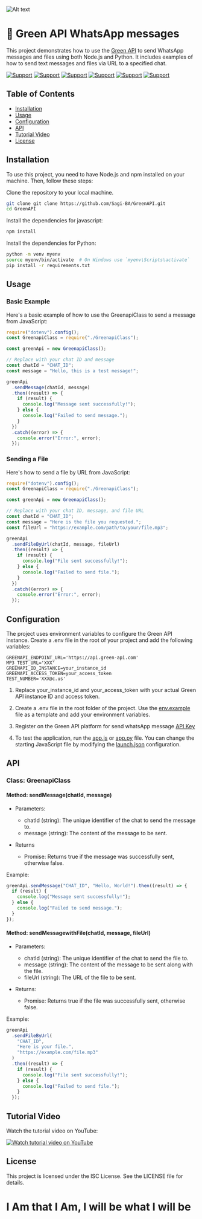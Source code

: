 ![Alt text](https://media.licdn.com/dms/image/D4D16AQEbR646hmY3bg/profile-displaybackgroundimage-shrink_350_1400/0/1713437135249?e=1721260800&v=beta&t=OQyEZRB5hLvjqYXpHNpFol8GptSa3h0WArFmYQPHEUc)

# 👀 Green API WhatsApp messages

This project demonstrates how to use the [Green API](https://api.green-api.com) to send WhatsApp messages and files using both Node.js and Python. It includes examples of how to send text messages and files via URL to a specified chat.

[![Support](https://img.shields.io/badge/linktree-white?style=for-the-badge&logo=linktree&logoColor=43E55E)](https://linktr.ee/sagib?lt_utm_source=lt_share_link#373198503)
[![Support](https://img.shields.io/badge/Buy_Me_A_Coffee-white?style=for-the-badge&logo=buymeacoffee&logoColor=FFDD00)](https://buymeacoffee.com/sagibar)
[![Support](https://img.shields.io/badge/linkedin-white?style=for-the-badge&logo=linkedin&logoColor=0A66C2)](https://www.linkedin.com/in/sagi-bar-on)
[![Support](https://img.shields.io/badge/whatsapp-white?style=for-the-badge&logo=whatsapp&logoColor=25D366)](https://api.whatsapp.com/send?phone=972549995050)
[![Support](https://img.shields.io/badge/facebook-white?style=for-the-badge&logo=facebook&logoColor=0866FF)](https://www.facebook.com/sagi.baron)
[![Support](https://img.shields.io/badge/email_me-white?style=for-the-badge&logo=gmail&logoColor=EA4335)](mailto:sagi.baron76@gmail.com)

## Table of Contents

- [Installation](#installation)
- [Usage](#usage)
- [Configuration](#configuration)
- [API](#api)
- [Tutorial Video](#api)
- [License](#license)

## Installation

To use this project, you need to have Node.js and npm installed on your machine. Then, follow these steps:

Clone the repository to your local machine.

```bash
git clone git clone https://github.com/Sagi-BA/GreenAPI.git
cd GreenAPI
```

Install the dependencies for javascript:

```bash
npm install
```

Install the dependencies for Python:

```bash
python -m venv myenv
source myenv/bin/activate  # On Windows use `myenv\Scripts\activate`
pip install -r requirements.txt
```

## Usage

### Basic Example

Here's a basic example of how to use the GreenapiClass to send a message from JavaScript:

```javascript
require("dotenv").config();
const GreenapiClass = require("./GreenapiClass");

const greenApi = new GreenapiClass();

// Replace with your chat ID and message
const chatId = "CHAT_ID";
const message = "Hello, this is a test message!";

greenApi
  .sendMessage(chatId, message)
  .then((result) => {
    if (result) {
      console.log("Message sent successfully!");
    } else {
      console.log("Failed to send message.");
    }
  })
  .catch((error) => {
    console.error("Error:", error);
  });
```

### Sending a File

Here's how to send a file by URL from JavaScript:

```javascript
require("dotenv").config();
const GreenapiClass = require("./GreenapiClass");

const greenApi = new GreenapiClass();

// Replace with your chat ID, message, and file URL
const chatId = "CHAT_ID";
const message = "Here is the file you requested.";
const fileUrl = "https://example.com/path/to/your/file.mp3";

greenApi
  .sendFileByUrl(chatId, message, fileUrl)
  .then((result) => {
    if (result) {
      console.log("File sent successfully!");
    } else {
      console.log("Failed to send file.");
    }
  })
  .catch((error) => {
    console.error("Error:", error);
  });
```

## Configuration

The project uses environment variables to configure the Green API instance. Create a .env file in the root of your project and add the following variables:

```.env
GREENAPI_ENDPOINT_URL='https://api.green-api.com'
MP3_TEST_URL='XXX'
GREENAPI_ID_INSTANCE=your_instance_id
GREENAPI_ACCESS_TOKEN=your_access_token
TEST_NUMBER='XXX@c.us'
```

1. Replace your_instance_id and your_access_token with your actual Green API instance ID and access token.

2. Create a .env file in the root folder of the project. Use the [env.example](env.example) file as a template and add your environment variables.

3. Register on the Green API platform for send whatsApp message [API Key](https://console.green-api.com/)

4. To test the application, run the [app.js](./src/app.js) or [app.py](./src/app.py) file. You can change the starting JavaScript file by modifying the [launch.json](.vscode/launch.json) configuration.

## API

### Class: GreenapiClass

#### Method: sendMessage(chatId, message)

- Parameters:

  - chatId (string): The unique identifier of the chat to send the message to.
  - message (string): The content of the message to be sent.

- Returns
  - Promise<boolean>: Returns true if the message was successfully sent, otherwise false.

Example:

```javascript
greenApi.sendMessage("CHAT_ID", "Hello, World!").then((result) => {
  if (result) {
    console.log("Message sent successfully!");
  } else {
    console.log("Failed to send message.");
  }
});
```

#### Method: sendMessagewithFile(chatId, message, fileUrl)

- Parameters:

  - chatId (string): The unique identifier of the chat to send the file to.
  - message (string): The content of the message to be sent along with the file.
  - fileUrl (string): The URL of the file to be sent.

- Returns:
  - Promise<boolean>: Returns true if the file was successfully sent, otherwise false.

Example:

```javascript
greenApi
  .sendFileByUrl(
    "CHAT_ID",
    "Here is your file.",
    "https://example.com/file.mp3"
  )
  .then((result) => {
    if (result) {
      console.log("File sent successfully!");
    } else {
      console.log("Failed to send file.");
    }
  });
```

## Tutorial Video

Watch the tutorial video on YouTube:

[![Watch tutorial video on YouTube](https://i9.ytimg.com/vi/Z1s2cxPkD3M/mq1.jpg?sqp=CIzZqLIG-oaymwEmCMACELQB8quKqQMa8AEB-AHUBoAC4AOKAgwIABABGA8gZShJMA8=&rs=AOn4CLAQZtkxXki82Sm55kvZfnlj-5aymQ)](https://www.youtube.com/watch?v=Z1s2cxPkD3M)

## License

This project is licensed under the ISC License. See the LICENSE file for details.

# I Am that I Am, I will be what I will be
